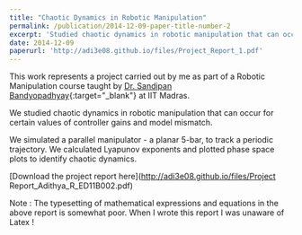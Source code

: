 ```yaml
---
title: "Chaotic Dynamics in Robotic Manipulation"
permalink: /publication/2014-12-09-paper-title-number-2
excerpt: 'Studied chaotic dynamics in robotic manipulation that can occur for certain values of controller gains and model mismatch.'
date: 2014-12-09
paperurl: 'http://adi3e08.github.io/files/Project_Report_1.pdf'
---
```

This work represents a project carried out by me as part of a Robotic Manipulation course taught by [Dr. Sandipan Bandyopadhyay](https://ed.iitm.ac.in/~sandipan/){:target="_blank"} at IIT Madras.

We studied chaotic dynamics in robotic manipulation that can occur for certain values of controller gains and model mismatch.

We simulated a parallel manipulator - a planar 5-bar, to track a periodic trajectory. We calculated Lyapunov exponents and plotted phase space plots to identify chaotic dynamics.

[Download the project report here](http://adi3e08.github.io/files/Project Report_Adithya_R_ED11B002.pdf)

Note : The typesetting of mathematical expressions and equations in the above report is somewhat poor. When I wrote this report I was unaware of Latex ! 

